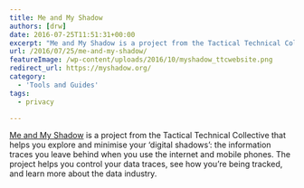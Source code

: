 ```yaml
---
title: Me and My Shadow
authors: [drw]
date: 2016-07-25T11:51:31+00:00
excerpt: "Me and My Shadow is a project from the Tactical Technical Collective that helps you explore and minimise your 'digital shadows': the information traces you leave behind when you use the internet and mobile phones."
url: /2016/07/25/me-and-my-shadow/
featureImage: /wp-content/uploads/2016/10/myshadow_ttcwebsite.png
redirect_url: https://myshadow.org/
category:
  - 'Tools and Guides'
tags:
  - privacy

---
```

[Me and My Shadow][1] is a project from the Tactical Technical Collective that helps you explore and minimise your &#8216;digital shadows&#8217;: the information traces you leave behind when you use the internet and mobile phones. The project helps you control your data traces, see how you&#8217;re being tracked, and learn more about the data industry.



 [1]: https://myshadow.org/
